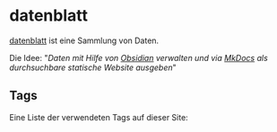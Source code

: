# datenblatt

[datenblatt](https://revooms.github.io/datenblatt/) ist eine Sammlung von Daten.


Die Idee: "_Daten mit Hilfe von [Obsidian](https://obsidian.md/) verwalten und via [MkDocs](https://www.mkdocs.org/) als durchsuchbare statische Website ausgeben_"


## Tags
Eine Liste der verwendeten Tags auf dieser Site:

<!-- material/tags -->

